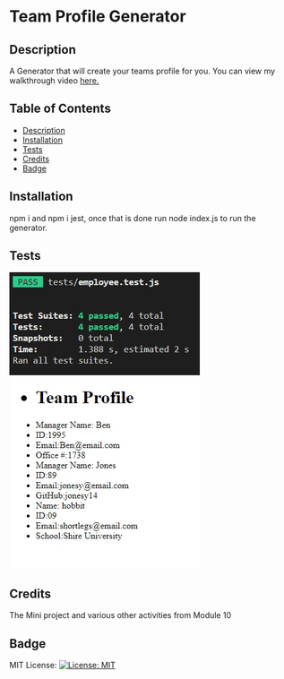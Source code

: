 # Team Profile Generator

   ## Description
   A Generator that will create your teams profile for you. You can view my walkthrough video <a href="https://drive.google.com/file/d/1DP5YwStIaNxB8xPiJ0fq8HpQtqRNQvms/view" target="_blank">here.</a>
   
   ## Table of Contents
   - [Description](#description)
   - [Installation](#installation)
   - [Tests](#tests)
   - [Credits](#credits)
   - [Badge](#badge)

   ## Installation
   npm i and npm i jest, once that is done run node index.js to run the generator.

   ## Tests
  
   ![Image](./assets/Tests.jpg)
   ![Image](./assets/Sample%20HTML.jpg)

   ## Credits
   The Mini project and various other activities from Module 10

   ## Badge
   MIT License: [![License: MIT](https://img.shields.io/badge/License-MIT-yellow.svg)](https://opensource.org/licenses/MIT)
